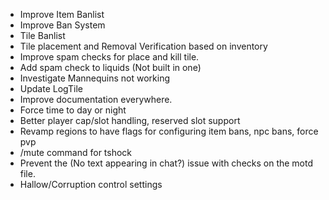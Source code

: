 * Improve Item Banlist
* Improve Ban System
* Tile Banlist
* Tile placement and Removal Verification based on inventory
* Improve spam checks for place and kill tile.
* Add spam check to liquids (Not built in one)
* Investigate Mannequins not working
* Update LogTile
* Improve documentation everywhere.
* Force time to day or night
* Better player cap/slot handling, reserved slot support
* Revamp regions to have flags for configuring item bans, npc bans, force pvp
* /mute command for tshock
* Prevent the (No text appearing in chat?) issue with checks on the motd file.
* Hallow/Corruption control settings

